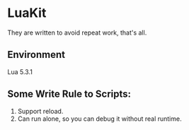 # LuaKit
They are written to avoid repeat work, that's all.

Environment
------
Lua 5.3.1

Some Write Rule to Scripts:
-----
1. Support reload.
2. Can run alone, so you can debug it without real runtime.
